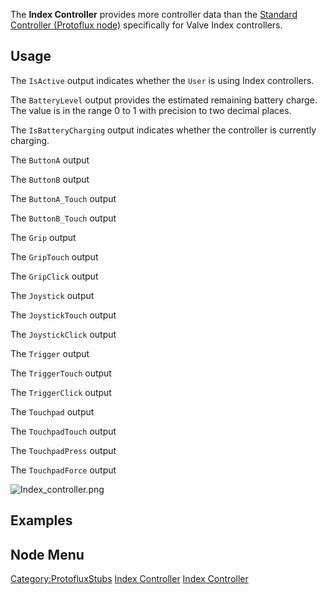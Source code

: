 <languages></languages>

The **Index Controller** provides more controller data than the
[Standard Controller (Protoflux
node)](Standard_Controller_(Protoflux_node) "wikilink") specifically for
Valve Index controllers.

## Usage

The `IsActive` output indicates whether the `User` is using Index
controllers.

The `BatteryLevel` output provides the estimated remaining battery
charge. The value is in the range 0 to 1 with precision to two decimal
places.

The `IsBatteryCharging` output indicates whether the controller is
currently charging.

The `ButtonA` output

The `ButtonB` output

The `ButtonA_Touch` output

The `ButtonB_Touch` output

The `Grip` output

The `GripTouch` output

The `GripClick` output

The `Joystick` output

The `JoystickTouch` output

The `JoystickClick` output

The `Trigger` output

The `TriggerTouch` output

The `TriggerClick` output

The `Touchpad` output

The `TouchpadTouch` output

The `TouchpadPress` output

The `TouchpadForce` output

![](Index_controller.png "Index_controller.png")

## Examples

## Node Menu

[Category:ProtofluxStubs](Category:ProtofluxStubs "wikilink") [Index
Controller](Category:Protoflux{{#translation:}} "wikilink") [Index
Controller](Category:Protoflux:Input_Devices:Controllers{{#translation:}} "wikilink")